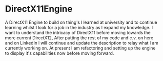 # DirectX11Engine
A DirectX11 Engine to build on thing's I learned at university and to continue learning whilst I look for a job in the industry as I expand my knowledge. I want to understand the intricacy of DirectX11 before moving towards the more current DirectX12, After putting the rest of my code and c.v. on here and on LinkedIn I will continue and update the description to relay what I am currently working on. At present I am refactoring and setting up the engine to display it's capabilities now before moving forward. 
